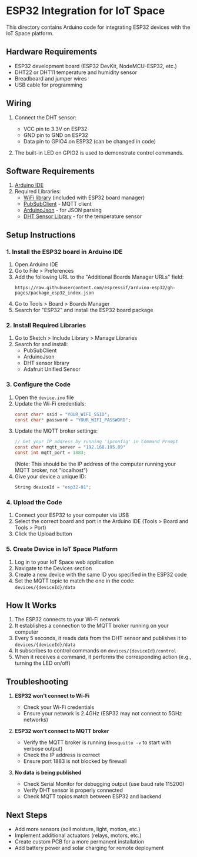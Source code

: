 # ESP32 Integration for IoT Space

This directory contains Arduino code for integrating ESP32 devices with the IoT Space platform.

## Hardware Requirements

- ESP32 development board (ESP32 DevKit, NodeMCU-ESP32, etc.)
- DHT22 or DHT11 temperature and humidity sensor
- Breadboard and jumper wires
- USB cable for programming

## Wiring

1. Connect the DHT sensor:
   - VCC pin to 3.3V on ESP32
   - GND pin to GND on ESP32
   - Data pin to GPIO4 on ESP32 (can be changed in code)

2. The built-in LED on GPIO2 is used to demonstrate control commands.

## Software Requirements

1. [Arduino IDE](https://www.arduino.cc/en/software)
2. Required Libraries:
   - [WiFi library](https://github.com/arduino-libraries/WiFi) (included with ESP32 board manager)
   - [PubSubClient](https://github.com/knolleary/pubsubclient) - MQTT client
   - [ArduinoJson](https://arduinojson.org/) - for JSON parsing
   - [DHT Sensor Library](https://github.com/adafruit/DHT-sensor-library) - for the temperature sensor

## Setup Instructions

### 1. Install the ESP32 board in Arduino IDE

1. Open Arduino IDE
2. Go to File > Preferences
3. Add the following URL to the "Additional Boards Manager URLs" field:
   ```
   https://raw.githubusercontent.com/espressif/arduino-esp32/gh-pages/package_esp32_index.json
   ```
4. Go to Tools > Board > Boards Manager
5. Search for "ESP32" and install the ESP32 board package

### 2. Install Required Libraries

1. Go to Sketch > Include Library > Manage Libraries
2. Search for and install:
   - PubSubClient
   - ArduinoJson
   - DHT sensor library
   - Adafruit Unified Sensor

### 3. Configure the Code

1. Open the `device.ino` file
2. Update the Wi-Fi credentials:
   ```c
   const char* ssid = "YOUR_WIFI_SSID";
   const char* password = "YOUR_WIFI_PASSWORD";
   ```
3. Update the MQTT broker settings:
   ```c
   // Get your IP address by running 'ipconfig' in Command Prompt
   const char* mqtt_server = "192.168.195.89"
   const int mqtt_port = 1883;
   ```
   (Note: This should be the IP address of the computer running your MQTT broker, not "localhost")
4. Give your device a unique ID:
   ```c
   String deviceId = "esp32-01";
   ```

### 4. Upload the Code

1. Connect your ESP32 to your computer via USB
2. Select the correct board and port in the Arduino IDE (Tools > Board and Tools > Port)
3. Click the Upload button

### 5. Create Device in IoT Space Platform

1. Log in to your IoT Space web application
2. Navigate to the Devices section
3. Create a new device with the same ID you specified in the ESP32 code
4. Set the MQTT topic to match the one in the code: `devices/{deviceId}/data`

## How It Works

1. The ESP32 connects to your Wi-Fi network
2. It establishes a connection to the MQTT broker running on your computer
3. Every 5 seconds, it reads data from the DHT sensor and publishes it to `devices/{deviceId}/data`
4. It subscribes to control commands on `devices/{deviceId}/control`
5. When it receives a command, it performs the corresponding action (e.g., turning the LED on/off)

## Troubleshooting

1. **ESP32 won't connect to Wi-Fi**
   - Check your Wi-Fi credentials
   - Ensure your network is 2.4GHz (ESP32 may not connect to 5GHz networks)

2. **ESP32 won't connect to MQTT broker**
   - Verify the MQTT broker is running (`mosquitto -v` to start with verbose output)
   - Check the IP address is correct
   - Ensure port 1883 is not blocked by firewall

3. **No data is being published**
   - Check Serial Monitor for debugging output (use baud rate 115200)
   - Verify DHT sensor is properly connected
   - Check MQTT topics match between ESP32 and backend

## Next Steps

- Add more sensors (soil moisture, light, motion, etc.)
- Implement additional actuators (relays, motors, etc.)
- Create custom PCB for a more permanent installation
- Add battery power and solar charging for remote deployment 
